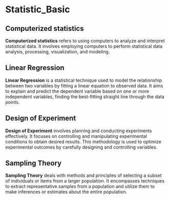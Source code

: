 # Statistic_Basic

## **Computerized statistics** 
**Computerized statistics** refers to using computers to analyze and interpret statistical data. 
It involves employing computers to perform statistical data analysis, processing, visualization, and modeling.

## Linear Regression
**Linear Regression** is a statistical technique used to model the relationship between two variables by fitting a linear equation to observed data. It aims to explain and predict the dependent variable based on one or more independent variables, finding the best-fitting straight line through the data points.

## Design of Experiment
**Design of Experiment** involves planning and conducting experiments effectively. 
It focuses on controlling and manipulating experimental conditions to obtain desired results. This methodology is used to optimize experimental outcomes by carefully designing and controlling variables.

## Sampling Theory
**Sampling Theory** deals with methods and principles of selecting a subset of individuals or items from a larger population. It encompasses techniques to extract representative samples from a population and utilize them to make inferences or estimates about the entire population.
